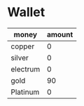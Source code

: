 # Wallet

| money    | amount |
| -------- | ------ |
| copper   | 0      |
| silver   | 0      |
| electrum | 0      |
| gold     | 90     |
| Platinum | 0      |
